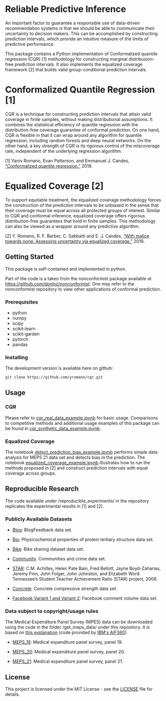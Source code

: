 # Reliable Predictive Inference

An important factor to guarantee a responsible use of data-driven recommendation systems is that we should be able to communicate their uncertainty to decision makers. This can be accomplished by constructing prediction intervals, which provide an intuitive measure of the limits of predictive performance.

This package contains a Python implementation of Conformalized quantile regression (CQR) [1] methodology for constructing marginal distribusion-free prediction intervals. It also implements the equalized coverage framework [2] that builds valid group-conditional prediction intervals.

# Conformalized Quantile Regression [1]

CQR is a technique for constructing prediction intervals that attain valid coverage in finite samples, without making distributional assumptions. It combines the statistical efficiency of quantile regression with the distribution-free coverage guarantee of conformal prediction. On one hand, CQR is flexible in that it can wrap around any algorithm for quantile regression, including random forests and deep neural networks. On the other hand, a key strength of CQR is its rigorous control of the miscoverage rate, independent of the underlying regression algorithm.

[1] Yaniv Romano, Evan Patterson, and Emmanuel J. Candes, [“Conformalized quantile regression.”](https://arxiv.org/abs/1905.03222) 2019.

# Equalized Coverage [2]

To support equitable treatment, the equalized coverage methodology forces the construction of the prediction intervals to be unbiased in the sense that their coverage must be equal across all protected groups of interest. Similar to CQR and conformal inference, equalized coverage offers rigorous distribution-free guarantees that hold in finite samples. This methodology can also be viewed as a wrapper around any predictive algorithm.

[2] Y. Romano, R. F. Barber, C. Sabbatti and E. J. Candès, [“With malice towards none: Assessing uncertainty via equalized coverage.”](https://statweb.stanford.edu/~candes/papers/EqualizedCoverage.pdf) 2019.

## Getting Started

This package is self-contained and implemented in python.

Part of the code is a taken from the nonconformist package available at https://github.com/donlnz/nonconformist. One may refer to the nonconformist repository to view other applications of conformal prediction.  

### Prerequisites

* python
* numpy
* scipy
* scikit-learn
* scikit-garden
* pytorch
* pandas

### Installing

The development version is available here on github:
```bash
git clone https://github.com/yromano/cqr.git
```

## Usage

### CQR

Please refer to [cqr_real_data_example.ipynb](cqr_real_data_example.ipynb) for basic usage. Comparisons to competitive methods and additional usage examples of this package can be found in [cqr_synthetic_data_example.ipynb](cqr_synthetic_data_example.ipynb).

### Equalized Coverage

The notebook [detect_prediction_bias_example.ipynb](detect_prediction_bias_example.ipynb) performs simple data analysis for MEPS 21 data set and detects bias in the prediction. The notebook [equalized_coverage_example.ipynb](equalized_coverage_example.ipynb) illustrates how to run the methods proposed in [2] and construct prediction intervals with equal coverage across groups.

## Reproducible Research

The code available under /reproducible_experiments/ in the repository replicates the experimental results in [1] and [2].

### Publicly Available Datasets

* [Blog](https://archive.ics.uci.edu/ml/datasets/BlogFeedback): BlogFeedback data set.

* [Bio](https://archive.ics.uci.edu/ml/datasets/Physicochemical+Properties+of+Protein+Tertiary+Structure): Physicochemical  properties  of  protein  tertiary  structure  data  set.

* [Bike](https://archive.ics.uci.edu/ml/datasets/bike+sharing+dataset): Bike  sharing  dataset  data  set.

* [Community](http://archive.ics.uci.edu/ml/datasets/communities+and+crime): Communities   and   crime   data   set.

* [STAR](https://www.rdocumentation.org/packages/AER/versions/1.2-6/topics/STAR): C.M. Achilles, Helen Pate Bain, Fred Bellott, Jayne Boyd-Zaharias, Jeremy Finn, John Folger, John Johnston, and Elizabeth Word. Tennessee’s Student Teacher Achievement Ratio (STAR) project, 2008.

* [Concrete](http://archive.ics.uci.edu/ml/datasets/concrete+compressive+strength): Concrete compressive strength data set.

* [Facebook Variant 1 and Variant 2](https://archive.ics.uci.edu/ml/datasets/Facebook+Comment+Volume+Dataset): Facebook  comment  volume  data  set.

### Data subject to copyright/usage rules

The Medical Expenditure Panel Survey (MPES) data can be downloaded using the code in the folder /get_meps_data/ under this repository. It is based on [this explanation](https://github.com/yromano/cqr/blob/master/get_meps_data/README.md) (code provided by [IBM's AIF360](https://github.com/IBM/AIF360)).

* [MEPS_19](https://meps.ahrq.gov/mepsweb/data_stats/download_data_files_detail.jsp?cboPufNumber=HC-181): Medical expenditure panel survey,  panel 19.

* [MEPS_20](https://meps.ahrq.gov/mepsweb/data_stats/download_data_files_detail.jsp?cboPufNumber=HC-181): Medical expenditure panel survey,  panel 20.

* [MEPS_21](https://meps.ahrq.gov/mepsweb/data_stats/download_data_files_detail.jsp?cboPufNumber=HC-192): Medical expenditure panel survey,  panel 21.

## License

This project is licensed under the MIT License - see the [LICENSE](LICENSE) file for details.
